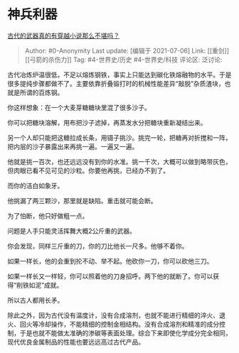 # 神兵利器
[古代的武器真的有穿越小说那么不堪吗？](https://www.zhihu.com/question/305568853/answer/557301822)

> Author: #0-Anonymity
> Last update: [编辑于 2021-07-06]
> Link: [[重剑]] [[弓箭的杀伤力]]
> Tag: #4-世界史/历史 #4-世界史/科技
> 评论区:
> 泛讨论:

古代冶炼炉温很低，不足以熔炼钢铁，事实上只能达到碳化铁熔融物的水平。于是很多提纯步骤都做不了。主要依靠折叠锻打时的机械性能差异“敲脱”杂质渣块，也就是所谓的百炼钢。

你这样想象：在一个大麦芽糖糖块里混了很多沙子。

你可以把糖块溶解，用布把沙子滤掉，再蒸发水分把糖块重新凝结出来。

另一个人却只能把这糖拉成长条，用镊子挑沙。挑完一轮，把糖再对折搅和一阵，把内层的沙子暴露出来再挑一遍。一遍又一遍。

他就是挑一百次，也还远远没有到你的水准。挑一千次，大概可以做到略带灰色，但肉眼已看不见可见的沙粒。你要他再挑，已经办不到了。

而你的洁白如象牙。

他挑漏了两三颗沙，那里就是缺陷。重击就可能会断。

为了怕断，他只好做粗一点。

问题是人手只能灵活挥舞大概2公斤重的武器。

你会发现，同样三斤重的刀，你的刀比他长一尺多。他够不着你。

如果一样长，他的会重到抡不动、举不起。他砍你一刀，你可以砍他三刀。

如果一样长又一样轻，你可以照着他的刀身招呼。两下他的就断了。你可以获得“削铁如泥”成就。

所以古人都用长矛。

除此之外，因为古代没有温度计，没有合成溶剂，也就不能进行精细的淬火、退火、回火等冷却操作，不能精细的控制金相结构。没有合成溶剂和精准的成分控制，于是也就不能做太准确的渗碳等表面处理。综合下来即使化学成分完全相同，现代优良金属制品的性能也要远远高过古代产品。
